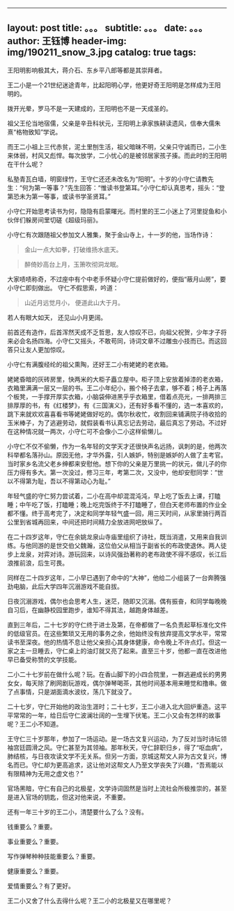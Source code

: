  --- 
 layout:     post 
 title:      。。。 
 subtitle:   。。。
 date:       。。。
 author:     王钰博 
 header-img: img/190211_snow_3.jpg 
 catalog: true 
 tags: 
 --- 
王阳明影响极其大，蒋介石、东乡平八郎等都是其崇拜者。

王二小是一个21世纪迷途青年，比起阳明心学，他更好奇王阳明是怎样成为王阳明的。

拨开光晕，罗马不是一天建成的，王阳明也不是一天成圣的。

祖父王伦当地宿儒，父亲是辛丑科状元，王阳明上承家族耕读遗风，信奉大儒朱熹“格物致知”学说。

而王二小祖上三代赤贫，泥土里刨生活，祖父暗昧不明，父亲只守诚而已，二小生来体弱，村风又彪悍。每次放学，二小忧心的是被邻居家孩子揍。而此时的王阳明在干什么呢？

私塾青瓦白墙，明窗绿竹，王守仁还还未改名为“阳明”。十岁的小守仁请教先生：“何为第一等事？”先生回答：“惟读书登第耳。”小守仁却认真思考，摇头：“登第恐未为第一等事，或读书学圣贤耳。”

小守仁开始思考读书为何，隐隐有启蒙曙光。而村里的王二小迷上了河里捉鱼和小伙伴们躲房间里切磋《超级玛丽》。

小守仁有次跟随祖父参加文人雅集，聚于金山寺上，十一岁的他，当场作诗：

> 金山一点大如拳，打破维扬水底天。

> 醉倚妙高台上月，玉箫吹彻洞龙眠。

大家啧啧称奇，不过座中有个中老手怀疑小守仁提前做好的，便指“蔽月山房”，要小守仁即刻做出。 守仁不假思索，吟道：

> 山近月远觉月小， 便道此山大于月。
> 
若人有眼大如天， 还见山小月更阔。

前首还有造作，后首浑然天成不乏哲思，友人惊叹不已，向祖父祝贺，少年才子将来必会名扬四海。小守仁又摇头，不敢苟同，诗词文章不过雕虫小技而已。而这回答只让友人更加惊叹。

小守仁有满腹经纶的祖父熏陶，还好王二小有姥姥的老衣箱。

姥姥昏暗的灰砖房里，快两米的大柜子矗立屋中。柜子顶上安放着掉漆的老衣箱，衣箱里满满一层又一层的书。王二小年纪小，搬个椅子去拿，够不着；椅子上再落个板凳，一手撑开厚实衣箱，小脑袋伸进黑乎乎衣箱里，借着点亮光，一排两排三排厚厚的书，有《红楼梦》，有《三国演义》，还有好多看不懂的，选一本喜欢的，跳下来就欢欢喜喜看书等姥姥做好吃的。偶尔秋收忙，收割回来铺满院子待收拾的玉米棒子，为了逃避劳动，就假装看书认真忘记去劳动，最后真忘了劳动。不过好在这种情况就一两次，小守仁可不会像小二小这样偷懒儿。

小守仁不仅不偷懒，作为一名年轻的文学天才还很快声名远扬，讽刺的是，他两次科举都名落孙山。原因无他，才华外露，引人嫉妒，特别是嫉妒的人做了主考官。当时家乡名流父老乡绅都来安慰他。想下你的父亲是万里挑一的状元，做儿子的你压力得有多大。第一次没过，修习三年，考第二次，又没中，他却安慰同学：“世以不得第为耻，吾以不得第动心为耻。”

年轻气盛的守仁努力尝试着，二小在高中却混混沌沌，早上吃了饭去上课，打瞌睡；中午吃了饭，打瞌睡；晚上吃完饭终于不打瞌睡了，但白天老师布置的作业全都不懂。终于高考完了，决定和同学年轻气盛一回，用三天时间，从家里骑行两百公里到省城再回来，中间还把时间精力全放进网吧放纵了。

在二十四岁这年，守仁在余姚龙泉山寺庙里组织了诗社，既当消遣，又用来自我训练。与他同游的是世交伯父魏瀚，这位伯父从相当于副省长的布政使退休。两人徒步上龙泉，对弈对诗。游玩回来，以诗风强劲著称的老布政使不得不感叹，长江后浪推前浪，后生可畏。

同样在二十四岁这年，二小早已遇到了命中的“大神”，他给二小组装了一台奔腾强劲电脑，此后大学四年沉溺游戏不能自拔。

日夜沉溺游戏，偶尔也会思考人生，迷茫，随即又沉溺。偶有振奋，和同学每晚晚自习后，在幽静校园里跑步，谁知不得其法，越跑身体越差。

直到三年后，二十七岁的守仁终于进士及第，在帝都做了一名负责起草标准化文件的低级官员。在这些繁琐又无用的事务之余，他始终没有放弃提高文学水平，常常读书至深夜。他的热情不息让他父亲担心其身体健康，命令晚上不许点灯。但这一家之主一旦睡去，守仁桌上的油灯就又亮了起来。直至三十岁，他都一直在改进他早已备受称赞的文学技能。

二小二十七岁前在做什么呢？玩。在香山脚下的小四合院里，一群逃避成长的男男女女，每天除了刷网剧玩游戏，偶尔弹琴喝茶，其他时间基本用来睡觉和撸串。做了点事情，只是湖面滴水波纹，荡几下就没了。

二十七岁，守仁开始他的政治生涯时；二十七岁，王二小进入北大回炉重造。这平平常常的一年，给日后守仁波澜壮阔的一生埋下伏笔。王二小又会有怎样的故事呢？王二小不知道。

王守仁三十岁那年，参加了一场运动。是一场古文复兴运动，为了反对当时诗坛领袖宫廷圆滑之风。守仁甚至为其领袖。那年秋天，守仁辞职归乡，得了“呕血病”，肺结核，与日夜攻读文学不无关系。但另一方面，京城这帮文人非为古文复兴，博名而已。守仁却为更高追求，这让他对这帮文人乃至文学丧失了兴趣，“吾焉能以有限精神为无用之虚文也？”

官场黑暗，守仁有自己的北极星，文学诗词固然是当时上流社会所极推崇的，甚至是进入官场的钥匙，但这对他来说，不重要。

还有一年三十岁的王二小，清楚要什么了么？没有。

钱重要么？重要。

事业重要么？重要。

写作弹琴种种技能重要么？重要。

健康重要么？重要。

爱情重要么？有了更好。

王二小又舍了什么去得什么呢？王二小的北极星又在哪里呢？